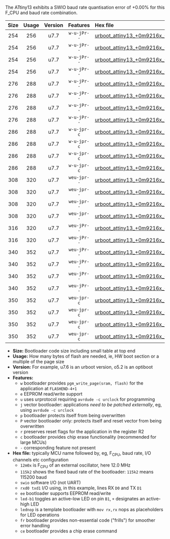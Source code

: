 The ATtiny13 exhibits a SWIO baud rate quantisation error of +0.00% for this F_CPU and baud rate combination.

|Size|Usage|Version|Features|Hex file|
|:-:|:-:|:-:|:-:|:--|
|254|256|u7.7|`w-u-jPr--`|[urboot_attiny13_+0m9216x_++38k4_swio_rxb0_txb1_led+b2.hex](https://raw.githubusercontent.com/stefanrueger/urboot.hex/main/mcus/attiny13/external_oscillator/fcpu_+0m9216x/br_++38k4/urboot_attiny13_+0m9216x_++38k4_swio_rxb0_txb1_led+b2.hex)|
|254|256|u7.7|`w-u-jPr--`|[urboot_attiny13_+0m9216x_++38k4_swio_rxb0_txb1_lednop.hex](https://raw.githubusercontent.com/stefanrueger/urboot.hex/main/mcus/attiny13/external_oscillator/fcpu_+0m9216x/br_++38k4/urboot_attiny13_+0m9216x_++38k4_swio_rxb0_txb1_lednop.hex)|
|254|256|u7.7|`w-u-jPr--`|[urboot_attiny13_+0m9216x_++38k4_swio_rxb1_txb0_led+b2.hex](https://raw.githubusercontent.com/stefanrueger/urboot.hex/main/mcus/attiny13/external_oscillator/fcpu_+0m9216x/br_++38k4/urboot_attiny13_+0m9216x_++38k4_swio_rxb1_txb0_led+b2.hex)|
|254|256|u7.7|`w-u-jPr--`|[urboot_attiny13_+0m9216x_++38k4_swio_rxb1_txb0_lednop.hex](https://raw.githubusercontent.com/stefanrueger/urboot.hex/main/mcus/attiny13/external_oscillator/fcpu_+0m9216x/br_++38k4/urboot_attiny13_+0m9216x_++38k4_swio_rxb1_txb0_lednop.hex)|
|276|288|u7.7|`w-u-jPr--`|[urboot_attiny13_+0m9216x_++38k4_swio_rxb0_txb1_led+b2_fr.hex](https://raw.githubusercontent.com/stefanrueger/urboot.hex/main/mcus/attiny13/external_oscillator/fcpu_+0m9216x/br_++38k4/urboot_attiny13_+0m9216x_++38k4_swio_rxb0_txb1_led+b2_fr.hex)|
|276|288|u7.7|`w-u-jPr--`|[urboot_attiny13_+0m9216x_++38k4_swio_rxb0_txb1_lednop_fr.hex](https://raw.githubusercontent.com/stefanrueger/urboot.hex/main/mcus/attiny13/external_oscillator/fcpu_+0m9216x/br_++38k4/urboot_attiny13_+0m9216x_++38k4_swio_rxb0_txb1_lednop_fr.hex)|
|276|288|u7.7|`w-u-jPr--`|[urboot_attiny13_+0m9216x_++38k4_swio_rxb1_txb0_led+b2_fr.hex](https://raw.githubusercontent.com/stefanrueger/urboot.hex/main/mcus/attiny13/external_oscillator/fcpu_+0m9216x/br_++38k4/urboot_attiny13_+0m9216x_++38k4_swio_rxb1_txb0_led+b2_fr.hex)|
|276|288|u7.7|`w-u-jPr--`|[urboot_attiny13_+0m9216x_++38k4_swio_rxb1_txb0_lednop_fr.hex](https://raw.githubusercontent.com/stefanrueger/urboot.hex/main/mcus/attiny13/external_oscillator/fcpu_+0m9216x/br_++38k4/urboot_attiny13_+0m9216x_++38k4_swio_rxb1_txb0_lednop_fr.hex)|
|286|288|u7.7|`w-u-jpr-c`|[urboot_attiny13_+0m9216x_++38k4_swio_rxb0_txb1_led+b2_fr_ce.hex](https://raw.githubusercontent.com/stefanrueger/urboot.hex/main/mcus/attiny13/external_oscillator/fcpu_+0m9216x/br_++38k4/urboot_attiny13_+0m9216x_++38k4_swio_rxb0_txb1_led+b2_fr_ce.hex)|
|286|288|u7.7|`w-u-jpr-c`|[urboot_attiny13_+0m9216x_++38k4_swio_rxb0_txb1_lednop_fr_ce.hex](https://raw.githubusercontent.com/stefanrueger/urboot.hex/main/mcus/attiny13/external_oscillator/fcpu_+0m9216x/br_++38k4/urboot_attiny13_+0m9216x_++38k4_swio_rxb0_txb1_lednop_fr_ce.hex)|
|286|288|u7.7|`w-u-jpr-c`|[urboot_attiny13_+0m9216x_++38k4_swio_rxb1_txb0_led+b2_fr_ce.hex](https://raw.githubusercontent.com/stefanrueger/urboot.hex/main/mcus/attiny13/external_oscillator/fcpu_+0m9216x/br_++38k4/urboot_attiny13_+0m9216x_++38k4_swio_rxb1_txb0_led+b2_fr_ce.hex)|
|286|288|u7.7|`w-u-jpr-c`|[urboot_attiny13_+0m9216x_++38k4_swio_rxb1_txb0_lednop_fr_ce.hex](https://raw.githubusercontent.com/stefanrueger/urboot.hex/main/mcus/attiny13/external_oscillator/fcpu_+0m9216x/br_++38k4/urboot_attiny13_+0m9216x_++38k4_swio_rxb1_txb0_lednop_fr_ce.hex)|
|308|320|u7.7|`weu-jpr--`|[urboot_attiny13_+0m9216x_++38k4_swio_rxb0_txb1_ee_led+b2.hex](https://raw.githubusercontent.com/stefanrueger/urboot.hex/main/mcus/attiny13/external_oscillator/fcpu_+0m9216x/br_++38k4/urboot_attiny13_+0m9216x_++38k4_swio_rxb0_txb1_ee_led+b2.hex)|
|308|320|u7.7|`weu-jpr--`|[urboot_attiny13_+0m9216x_++38k4_swio_rxb0_txb1_ee_lednop.hex](https://raw.githubusercontent.com/stefanrueger/urboot.hex/main/mcus/attiny13/external_oscillator/fcpu_+0m9216x/br_++38k4/urboot_attiny13_+0m9216x_++38k4_swio_rxb0_txb1_ee_lednop.hex)|
|308|320|u7.7|`weu-jpr--`|[urboot_attiny13_+0m9216x_++38k4_swio_rxb1_txb0_ee_led+b2.hex](https://raw.githubusercontent.com/stefanrueger/urboot.hex/main/mcus/attiny13/external_oscillator/fcpu_+0m9216x/br_++38k4/urboot_attiny13_+0m9216x_++38k4_swio_rxb1_txb0_ee_led+b2.hex)|
|308|320|u7.7|`weu-jpr--`|[urboot_attiny13_+0m9216x_++38k4_swio_rxb1_txb0_ee_lednop.hex](https://raw.githubusercontent.com/stefanrueger/urboot.hex/main/mcus/attiny13/external_oscillator/fcpu_+0m9216x/br_++38k4/urboot_attiny13_+0m9216x_++38k4_swio_rxb1_txb0_ee_lednop.hex)|
|316|320|u7.7|`weu-jPr--`|[urboot_attiny13_+0m9216x_++38k4_swio_rxb0_txb1_ee.hex](https://raw.githubusercontent.com/stefanrueger/urboot.hex/main/mcus/attiny13/external_oscillator/fcpu_+0m9216x/br_++38k4/urboot_attiny13_+0m9216x_++38k4_swio_rxb0_txb1_ee.hex)|
|316|320|u7.7|`weu-jPr--`|[urboot_attiny13_+0m9216x_++38k4_swio_rxb1_txb0_ee.hex](https://raw.githubusercontent.com/stefanrueger/urboot.hex/main/mcus/attiny13/external_oscillator/fcpu_+0m9216x/br_++38k4/urboot_attiny13_+0m9216x_++38k4_swio_rxb1_txb0_ee.hex)|
|340|352|u7.7|`weu-jPr--`|[urboot_attiny13_+0m9216x_++38k4_swio_rxb0_txb1_ee_led+b2_fr.hex](https://raw.githubusercontent.com/stefanrueger/urboot.hex/main/mcus/attiny13/external_oscillator/fcpu_+0m9216x/br_++38k4/urboot_attiny13_+0m9216x_++38k4_swio_rxb0_txb1_ee_led+b2_fr.hex)|
|340|352|u7.7|`weu-jPr--`|[urboot_attiny13_+0m9216x_++38k4_swio_rxb0_txb1_ee_lednop_fr.hex](https://raw.githubusercontent.com/stefanrueger/urboot.hex/main/mcus/attiny13/external_oscillator/fcpu_+0m9216x/br_++38k4/urboot_attiny13_+0m9216x_++38k4_swio_rxb0_txb1_ee_lednop_fr.hex)|
|340|352|u7.7|`weu-jPr--`|[urboot_attiny13_+0m9216x_++38k4_swio_rxb1_txb0_ee_led+b2_fr.hex](https://raw.githubusercontent.com/stefanrueger/urboot.hex/main/mcus/attiny13/external_oscillator/fcpu_+0m9216x/br_++38k4/urboot_attiny13_+0m9216x_++38k4_swio_rxb1_txb0_ee_led+b2_fr.hex)|
|340|352|u7.7|`weu-jPr--`|[urboot_attiny13_+0m9216x_++38k4_swio_rxb1_txb0_ee_lednop_fr.hex](https://raw.githubusercontent.com/stefanrueger/urboot.hex/main/mcus/attiny13/external_oscillator/fcpu_+0m9216x/br_++38k4/urboot_attiny13_+0m9216x_++38k4_swio_rxb1_txb0_ee_lednop_fr.hex)|
|350|352|u7.7|`weu-jpr-c`|[urboot_attiny13_+0m9216x_++38k4_swio_rxb0_txb1_ee_led+b2_fr_ce.hex](https://raw.githubusercontent.com/stefanrueger/urboot.hex/main/mcus/attiny13/external_oscillator/fcpu_+0m9216x/br_++38k4/urboot_attiny13_+0m9216x_++38k4_swio_rxb0_txb1_ee_led+b2_fr_ce.hex)|
|350|352|u7.7|`weu-jpr-c`|[urboot_attiny13_+0m9216x_++38k4_swio_rxb0_txb1_ee_lednop_fr_ce.hex](https://raw.githubusercontent.com/stefanrueger/urboot.hex/main/mcus/attiny13/external_oscillator/fcpu_+0m9216x/br_++38k4/urboot_attiny13_+0m9216x_++38k4_swio_rxb0_txb1_ee_lednop_fr_ce.hex)|
|350|352|u7.7|`weu-jpr-c`|[urboot_attiny13_+0m9216x_++38k4_swio_rxb1_txb0_ee_led+b2_fr_ce.hex](https://raw.githubusercontent.com/stefanrueger/urboot.hex/main/mcus/attiny13/external_oscillator/fcpu_+0m9216x/br_++38k4/urboot_attiny13_+0m9216x_++38k4_swio_rxb1_txb0_ee_led+b2_fr_ce.hex)|
|350|352|u7.7|`weu-jpr-c`|[urboot_attiny13_+0m9216x_++38k4_swio_rxb1_txb0_ee_lednop_fr_ce.hex](https://raw.githubusercontent.com/stefanrueger/urboot.hex/main/mcus/attiny13/external_oscillator/fcpu_+0m9216x/br_++38k4/urboot_attiny13_+0m9216x_++38k4_swio_rxb1_txb0_ee_lednop_fr_ce.hex)|

- **Size:** Bootloader code size including small table at top end
- **Usage:** How many bytes of flash are needed, ie, HW boot section or a multiple of the page size
- **Version:** For example, u7.6 is an urboot version, o5.2 is an optiboot version
- **Features:**
  + `w` bootloader provides `pgm_write_page(sram, flash)` for the application at `FLASHEND-4+1`
  + `e` EEPROM read/write support
  + `u` uses urprotocol requiring `avrdude -c urclock` for programming
  + `j` vector bootloader: applications *need to be patched externally*, eg, using `avrdude -c urclock`
  + `p` bootloader protects itself from being overwritten
  + `P` vector bootloader only: protects itself and reset vector from being overwritten
  + `r` preserves reset flags for the application in the register R2
  + `c` bootloader provides chip erase functionality (recommended for large MCUs)
  + `-` corresponding feature not present
- **Hex file:** typically MCU name followed by, eg, F<sub>CPU</sub>, baud rate, I/O channels etc configuration
  + `12m0x` is F<sub>CPU</sub> of an external oscillator, here 12.0 MHz
  + `115k2` shows the fixed baud rate of the bootloader: `115k2` means 115200 baud
  + `swio` software I/O (not UART)
  + `rxd0 txd1` I/O using, in this example, lines RX `D0` and TX `D1`
  + `ee` bootloader supports EEPROM read/write
  + `led-b1` toggles an active-low LED on pin `B1`, `+` designates an active-high LED
  + `lednop` is a template bootloader with `mov rx,rx` nops as placeholders for LED operations
  + `fr` bootloader provides non-essential code ("frills") for smoother error handling
  + `ce` bootloader provides a chip erase command
